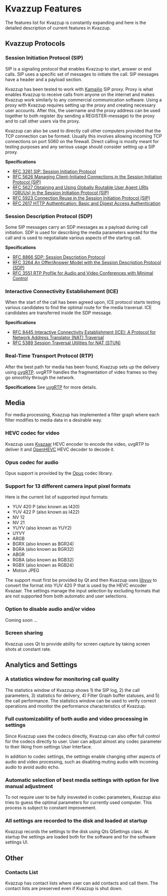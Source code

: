 Kvazzup Features
================

The features list for Kvazzup is constantly expanding and here is the detailed description of current features in Kvazzup.

## Kvazzup Protocols

### Session Initiation Protocol (SIP)

SIP is a signaling protocol that enables Kvazzup to start, answer or end calls. SIP uses a specific set of messages to initiate the call. SIP messages have a header and a payload section.

Kvazzup has been tested to work with [Kamailio](https://www.kamailio.org/) SIP proxy. Proxy is what enables Kvazzup to receive calls from anyone on the internet and makes Kvazzup work similarly to any commercial communication software. Using a proxy with Kvazzup requires setting up the proxy and creating necessary user accounts. After this, the username and the proxy address can be used together to both register (by sending a REGISTER-message) to the proxy and to call other users via the proxy.

Kvazzup can also be used to directly call other computers provided that the TCP connection can be formed. Usually this involves allowing incoming TCP connections on port 5060 on the firewall. Direct calling is mostly meant for testing purposes and any serious usage should consider setting up a SIP proxy.

**Specifications**
- [RFC 3261 SIP: Session Initiation Protocol](https://www.rfc-editor.org/rfc/rfc3261)
- [RFC 5626 Managing Client-Initiated Connections in the Session Initiation Protocol (SIP)](https://www.rfc-editor.org/rfc/rfc5626)
- [RFC 5627 Obtaining and Using Globally Routable User Agent URIs (GRUUs) in the Session Initiation Protocol (SIP)](https://www.rfc-editor.org/rfc/rfc5627)
- [RFC 5923 Connection Reuse in the Session Initiation Protocol (SIP)](https://www.rfc-editor.org/rfc/rfc5923)
- [RFC 2617 HTTP Authentication: Basic and Digest Access Authentication](https://www.rfc-editor.org/rfc/rfc2617)

### Session Description Protocol (SDP)

Some SIP messages carry an SDP messages as a payload during call initiation. SDP is used for describing the media parameters wanted for the call and is used to negotiatiate various aspects of the starting call.

**Specifications**
- [RFC 8866 SDP: Session Description Protocol](https://datatracker.ietf.org/doc/html/rfc8866)
- [RFC 3264 An Offer/Answer Model with the Session Description Protocol (SDP)](https://www.rfc-editor.org/rfc/rfc3264.html)
- [RFC 3551 RTP Profile for Audio and Video Conferences with Minimal Control](https://www.rfc-editor.org/rfc/rfc3551)

### Interactive Connectivity Establishement (ICE)

When the start of the call has been agreed upon, ICE protocol starts testing various candidates to find the optimal route for the media traversal. ICE candidates are transferred inside the SDP message.

**Specifications**
- [RFC 8445 Interactive Connectivity Establishment (ICE): A Protocol for Network Address Translator (NAT) Traversal](https://www.rfc-editor.org/rfc/rfc8445)
- [RFC 5389 Session Traversal Utilities for NAT (STUN)](https://www.rfc-editor.org/rfc/rfc5389)

### Real-Time Transport Protocol (RTP)

After the best path for media has been found, Kvazzup sets up the delivery using [uvgRTP](https://github.com/ultravideo/uvgRTP). uvgRTP handles the fragmentation of video frames so they go smoothly through the network.

**Specifications**
See [uvgRTP](https://github.com/ultravideo/uvgRTP) for more details.




## Media 

For media processing, Kvazzup has implemented a filter graph where each filter modifies to media data in a desirable way.

### HEVC codec for video

Kvazzup uses [Kvazaar](https://github.com/ultravideo/kvazaar) HEVC encoder to encode the video, uvgRTP to deliver it and [OpenHEVC](https://github.com/OpenHEVC/openHEVC) HEVC decoder to decode it.

### Opus codec for audio

Opus support is provided by the [Opus](http://opus-codec.org/) codec library.

### Support for 13 different camera input pixel formats

Here is the current list of supported input formats:

- YUV 420 P (also known as I420)
- YUV 422 P (also known as I422)
- NV 12
- NV 21
- YUYV (also known as YUY2)
- UYVY
- ARGB
- BGRX (also known as BGR24)
- BGRA (also known as BGR32)
- ABGR
- RGBA (also known as RGB32)
- RGBX (also known as RGB24)
- Motion JPEG

The support must first be provided by Qt and then Kvazzup uses [libyuv](https://chromium.googlesource.com/libyuv/libyuv/) to convert the format into YUV 420 P that is used by the HEVC encoder Kvazaar. The settings manage the input selection by excluding formats that are not supported from both automatic and user selections.

### Option to disable audio and/or video

Coming soon ...

### Screen sharing

Kvazzup uses Qt to provide ability for screen capture by taking screen shots at constant rate.




## Analytics and Settings

### A statistics window for monitoring call quality

The statistics window of Kvazzup shows 1) the SIP log, 2) the call parameters, 3) statistics for delivery, 4) Filter Graph buffer statuses, and 5) the call performance. The  statistics window can be used to verify correct operations and monitor the performance characteristics of Kvazzup.

### Full customizability of both audio and video processing in settings

Since Kvazzup uses the codecs directly, Kvazzup can also offer full control for the codecs directly to user. User can adjust almost any codec parameter to their liking from settings User Interface.

In addition to codec settings, the settings enable changing other aspects of audio and video processing, such as disabling muting audio with incoming audio to avoid audio echo.

### Automatic selection of best media settings with option for live manual adjustment

To not require user to be fully insvested in codec parameters, Kvazzup also tries to guess the optimal parameters for currently used computer. This process is subject to constant improvement.

### All settings are recorded to the disk and loaded at startup

Kvazzup records the settings to the disk using Qts QSettings class. At startup the settings are loaded both for the software and for the software settings UI.




## Other

### Contacts List

Kvazzup has contact lists where user can add contacts and call them. The contact lists are preserved even if Kvazzup is shut down.